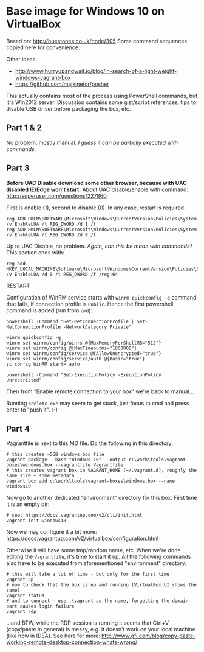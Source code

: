 # Base image for Windows 10 on VirtualBox

Based on: http://huestones.co.uk/node/305
Some command sequences copied here for convenience.

Other ideas:
* http://www.hurryupandwait.io/blog/in-search-of-a-light-weight-windows-vagrant-box
* https://github.com/majkinetor/posher

This actually contains most of the process using PowerShell commands, but it's Win2012 server.
Discussion contains some gist/script references, tips to disable USB driver before packaging the
box, etc.

## Part 1 & 2

No problem, mostly manual. *I guess it can be partially executed with commands.*

## Part 3

**Before UAC Disable download some other browser, because with UAC disabled IE/Edge won't start.**
About UAC disable/enable with command: http://superuser.com/questions/227860

First is enable (1), second to disable (0). In any case, restart is required.
```
reg ADD HKLM\SOFTWARE\Microsoft\Windows\CurrentVersion\Policies\System /v EnableLUA /t REG_DWORD /d 1 /f
reg ADD HKLM\SOFTWARE\Microsoft\Windows\CurrentVersion\Policies\System /v EnableLUA /t REG_DWORD /d 0 /f
```

Up to UAC Disable, no problem. *Again, can this be made with commands?* This section ends with:
```
reg add HKEY_LOCAL_MACHINE\Software\Microsoft\Windows\CurrentVersion\Policies\System /v EnableLUA /d 0 /t REG_DWORD /f /reg:64
```
RESTART

Configuration of WinRM service starts with `winrm quickconfig -q` command that fails, if connection
profile is `Public`. Hence the first powershell command is added (run from `cmd`):
```
powershell -Command "Get-NetConnectionProfile | Set-NetConnectionProfile -NetworkCategory Private"

winrm quickconfig -q
winrm set winrm/config/winrs @{MaxMemoryPerShellMB="512"}
winrm set winrm/config @{MaxTimeoutms="1800000"}
winrm set winrm/config/service @{AllowUnencrypted="true"}
winrm set winrm/config/service/auth @{Basic="true"}
sc config WinRM start= auto

powershell -Command "Set-ExecutionPolicy -ExecutionPolicy Unrestricted"
```

Then from "Enable remote connection to your box" we're back to manual...

Running `sdelete.exe` may seem to get stuck, just focus to cmd and press enter to "push it". :-)

## Part 4

Vagrantfile is next to this MD file. Do the following in this directory:
```
# this creates ~5GB windows.box file
vagrant package --base "Windows 10" --output c:\work\tools\vagrant-boxes\windows.box --vagrantfile Vagrantfile
# this creates vagrant box in VAGRANT_HOME (~/.vagrant.d), roughly the same size + some metadata
vagrant box add c:\work\tools\vagrant-boxes\windows.box --name windows10
```

Now go to another dedicated "environment" directory for this box. First time it is an empty dir:
```
# see: https://docs.vagrantup.com/v2/cli/init.html
vagrant init windows10
```

Now we may configure it a bit more: https://docs.vagrantup.com/v2/virtualbox/configuration.html

Otherwise it will have some tmp/random name, etc. When we're done editing the `Vagrantfile`, it's
time to start it up. All the following commands also have to be executed from aforementioned
"environment" directory:
```
# this will take a lot of time - but only for the first time
vagrant up
# now to check that the box is up and running (VirtualBox UI shows the same)
vagrant status
# and to connect - use .\vagrant as the name, forgetting the domain part causes login failure
vagrant rdp
```

...and BTW, while the RDP session is running it seems that Ctrl+V (copy/paste in general) is messy,
e.g. it doesn't work on your local machine (like now in IDEA). See here for more:
http://www.gfi.com/blog/copy-paste-working-remote-desktop-connection-whats-wrong/